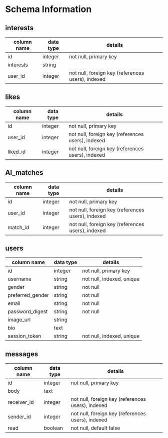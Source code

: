 # Schema Information

## interests
column name | data type | details
------------|-----------|-----------------------
id          | integer   | not null, primary key
interests   | string    |
user_id     | integer   | not null, foreign key (references users), indexed

## likes
column name | data type | details
------------|-----------|-----------------------
id          | integer   | not null, primary key
user_id     | integer   | not null, foreign key (references users), indexed
liked_id    | integer   | not null, foreign key (references users), indexed

## AI_matches
column name | data type | details
------------|-----------|-----------------------
id          | integer   | not null, primary key
user_id     | integer   | not null, foreign key (references users), indexed
match_id    | integer   | not null, foreign key (references users), indexed

## users
column name      | data type | details
-----------------|-----------|-----------------------
id               | integer   | not null, primary key
username         | string    | not null, indexed, unique
gender           | string    | not null
preferred_gender | string    | not null
email            | string    | not null
password_digest  | string    | not null
image_url        | string    |
bio              | text      |
session_token    | string    | not null, indexed, unique

## messages
column name    | data type | details
---------------|-----------|-----------------------
id             | integer   | not null, primary key
body           | text      |
receiver_id    | integer   | not null, foreign key (references users), indexed
sender_id      | integer   | not null, foreign key (references users), indexed
read           | boolean   | not null, default false
